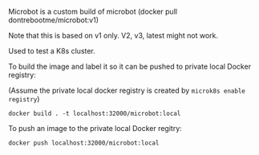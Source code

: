 Microbot is a custom build of microbot (docker pull dontrebootme/microbot:v1)

Note that this is based on v1 only. V2, v3, latest might not work.

Used to test a K8s cluster.

To build the image and label it so it can be pushed to private local Docker registry:

(Assume the private local docker registry is created by `microk8s enable registry`)

```
docker build . -t localhost:32000/microbot:local
```

To push an image to the private local Docker regitry:

```
docker push localhost:32000/microbot:local
```
